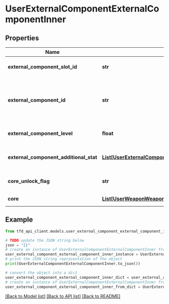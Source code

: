 # UserExternalComponentExternalComponentInner


## Properties

Name | Type | Description | Notes
------------ | ------------- | ------------- | -------------
**external_component_slot_id** | **str** | External component slot identifier | [optional] 
**external_component_id** | **str** | External component identifier (Refer to /meta/external-component API) | [optional] 
**external_component_level** | **float** | External component level | [optional] 
**external_component_additional_stat** | [**List[UserExternalComponentExternalComponentInnerExternalComponentAdditionalStatInner]**](UserExternalComponentExternalComponentInnerExternalComponentAdditionalStatInner.md) | External component random option information | [optional] 
**core_unlock_flag** | **str** | Core unlock status (0:Locked | 1:Unlocked) | [optional] 
**core** | [**List[UserWeaponWeaponInnerCoreInner]**](UserWeaponWeaponInnerCoreInner.md) | Core option information | [optional] 

## Example

```python
from tfd_api_client.models.user_external_component_external_component_inner import UserExternalComponentExternalComponentInner

# TODO update the JSON string below
json = "{}"
# create an instance of UserExternalComponentExternalComponentInner from a JSON string
user_external_component_external_component_inner_instance = UserExternalComponentExternalComponentInner.from_json(json)
# print the JSON string representation of the object
print(UserExternalComponentExternalComponentInner.to_json())

# convert the object into a dict
user_external_component_external_component_inner_dict = user_external_component_external_component_inner_instance.to_dict()
# create an instance of UserExternalComponentExternalComponentInner from a dict
user_external_component_external_component_inner_from_dict = UserExternalComponentExternalComponentInner.from_dict(user_external_component_external_component_inner_dict)
```
[[Back to Model list]](../README.md#documentation-for-models) [[Back to API list]](../README.md#documentation-for-api-endpoints) [[Back to README]](../README.md)


